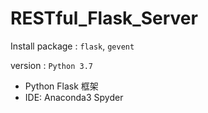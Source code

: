 # RESTful_Flask_Server

Install package : `flask`, `gevent`

version : `Python 3.7`
* Python Flask 框架
* IDE: Anaconda3 Spyder